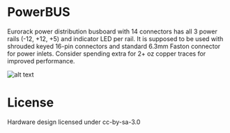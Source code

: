 # PowerBUS
Eurorack power distribution busboard with 14 connectors has all 3 power rails (-12, +12, +5) and indicator LED per rail. It is supposed to be used with shrouded keyed 16-pin connectors and standard 6.3mm Faston connector for power inlets.
Consider spending extra for 2+ oz copper traces for improved performance.

![alt text](/POWERBUSV_01.png "Description goes here")


# License
Hardware design licensed under cc-by-sa-3.0
